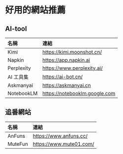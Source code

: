 # 好用的網站推薦
## AI-tool
|名稱|連結|
|:------|:-------------|
|Kimi|https://kimi.moonshot.cn/|
|Napkin|https://app.napkin.ai|
|Perplexity|https://www.perplexity.ai/|
|AI 工具集|https://ai-bot.cn/|
|Askmanyai|https://askmanyai.cn|
|NotebookLM|https://notebooklm.google.com|
## 追番網站
|名稱|連結|
|:------|:-------------|
|AnFuns|https://www.anfuns.cc/|
|MuteFun|https://www.mute01.com/|

